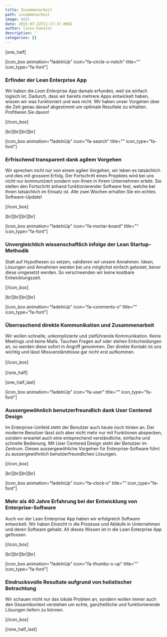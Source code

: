```yaml
---
title: Zusammenarbeit
path: zusammenarbeit
image: null
date: 2015-07-22T21:17:37.000Z
author: linus-huesler
description: ''
categories: []
---
```


<p style="text-align: left;">[one_half]</p>
[icon_box animation="fadeInUp" icon="fa-circle-o-notch" title="" icon_type="fa-font"]
<h3 class="p1">Erfinder der Lean Enterprise App</h3>
<p class="p1" style="text-align: left;"><span class="s1">Wir haben die <i>Lean Enterprise App</i> damals erfunden, weil sie einfach logisch ist. Dadurch, dass wir bereits mehrere Apps entwickelt haben, wissen wir was funktioniert und was nicht. Wir haben unser Vorgehen über die Zeit genau darauf abgestimmt um optimale Resultate zu erhalten. Profitieren Sie davon!</span></p>
[/icon_box]

[br][br][br][br]

[icon_box animation="fadeInUp" icon="fa-search" title="" icon_type="fa-font"]
<h3 class="p1"><span class="s1">Erfrischend transparent dank agilem Vorgehen</span></h3>
<p class="p1" style="text-align: left;"><span class="s1">Wir sprechen nicht nur von einem agilen Vorgehen, wir leben es tatsächlich und dies mit grossem Erfolg. Der Fortschritt eines Projektes wird bei uns nicht nur kommuniziert sondern von Ihnen in Ihrem Unternehmen erlebt. Sie stellen den Fortschritt anhand funktionierender Software fest, welche bei Ihnen tatsächlich im Einsatz ist. Alle zwei Wochen erhalten Sie ein echtes Software-Update!</span></p>
[/icon_box]

[br][br][br][br]

[icon_box animation="fadeInUp" icon="fa-mortar-board" title="" icon_type="fa-font"]
<h3 class="p1"><span class="s1">Unvergleichlich wissenschaftlich infolge der Lean Startup-Methodik</span></h3>
<p class="p1" style="text-align: left;"><span class="s1">Statt auf Hypothesen zu setzen, validieren wir unsere Annahmen. Ideen, Lösungen und Annahmen werden bei uns möglichst einfach getestet, bevor diese umgesetzt werden. So verschwenden wir keine kostbare Entwicklungszeit.</span></p>
[/icon_box]

[br][br][br][br]

[icon_box animation="fadeInUp" icon="fa-comments-o" title="" icon_type="fa-font"]
<h3 class="p1"><span class="s1">Überraschend direkte Kommunikation und Zusammenarbeit</span></h3>
<p class="p1" style="text-align: left;"><span class="s1">Wir wollen schnelle, unkomplizierte und zielführende Kommunikation. Keine Meetings und keine Mails. Tauchen Fragen auf oder stehen Entscheidungen an, so werden diese sofort in Angriff genommen. Der direkte Kontakt ist uns wichtig und lässt Missverständnisse gar nicht erst aufkommen.</span></p>
<p class="p1" style="text-align: left;"><span style="line-height: 1.5;">[/icon_box]</span></p>
[/one_half]

[one_half_last]

[icon_box animation="fadeInUp" icon="fa-user" title="" icon_type="fa-font"]
<h3 class="p1">Aussergewöhnlich benutzerfreundlich dank User Centered Design</h3>
<p class="p1" style="text-align: left;"><span class="s1">Im Enterprise-Umfeld steht der Benutzer auch heute noch hinten an. Der moderne Benutzer lässt sich aber nicht mehr nur mit Funktionen abspecken, sondern erwartet auch eine entsprechend verständliche, einfache und schnelle Bedienung. Mit <span class="s2">User Centered Design</span> steht der Benutzer im Zentrum. Dieses aussergewöhliche Vorgehen für Enterprise-Software führt zu aussergewöhnlich benutzerfreundlichen Lösungen.</span></p>
[/icon_box]

[br][br][br][br]

[icon_box animation="fadeInUp" icon="fa-clock-o" title="" icon_type="fa-font"]
<h3 class="p1"><span class="s1">Mehr als 40 Jahre Erfahrung bei der Entwicklung von Enterprise-Software</span></h3>
<p class="p1" style="text-align: left;"><span class="s1">Auch vor der Lean Enterprise App haben wir erfolgreich Software entwickelt. Wir haben Einsicht in die Prozesse und Abläufe in Unternehmen und deren Software gehabt. All dieses Wissen ist in die Lean Enterprise App geflossen.</span></p>
[/icon_box]

[br][br][br][br]

[icon_box animation="fadeInUp" icon="fa-thumbs-o-up" title="" icon_type="fa-font"]
<h3 class="p1"><span class="s1">Eindrucksvolle Resultate aufgrund von holistischer Betrachtung</span></h3>
<p class="p1" style="text-align: left;"><span class="s1">Wir schauen nicht nur das lokale Problem an, sondern wollen immer auch den Gesamtkontext verstehen um echte, ganzheitliche und funktionierende Lösungen liefern zu können.</span></p>
[/icon_box]

[/one_half_last]